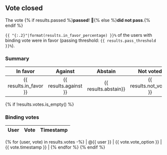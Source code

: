## Vote closed

The vote {% if results.passed %}**passed**! 🎉{% else %}**did not pass**.{% endif %}

`{{ "{:.2}"|format(results.in_favor_percentage) }}%` of the users with binding vote were in favor (passing threshold: `{{ results.pass_threshold }}%`).

### Summary

|        In favor        |        Against        |       Abstain        |        Not voted        |
| :--------------------: | :-------------------: | :------------------: | :---------------------: |
| {{ results.in_favor }} | {{ results.against }} | {{ results.abstain}} | {{ results.not_voted }} |

{% if !results.votes.is_empty() %}
### Binding votes

| User | Vote  | Timestamp |
| ---- | :---: | :-------: |
{% for (user, vote) in results.votes -%}
| @{{ user }} | {{ vote.vote_option }} | {{ vote.timestamp }} |
{% endfor %}
{% endif %}
